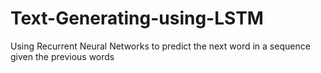 # Text-Generating-using-LSTM
Using Recurrent Neural Networks to predict the next word in a sequence given the previous words
